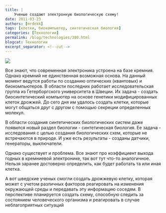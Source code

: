 ```yaml
---
title: |
    Ученые создают электронную биологическую схему!
date: 2011-03-23
authors: [mrdekk]
tags: [клетки, биокомпьютер, синтетическая биология]
categories: [Технологии]
permalink: /blog/technologies/380.html
blogcat: Технологии
excerpt_separator: <!--cut-->
---
```



![](http://itw66.ru/uploads/images/00/00/01/2011/03/23/6c720d.png)


Все знают, что современная электроника устроена на базе кремния. Однако кремний не единственная возможная основа. На данный момент ведутся работы по созданию оптических (квантовых) и биокомпьютеров. В области последних работает исследовательская группа из Гетерборгского университета в Швеции. Их задача - создать биосинтетический компьютер на основе генетики модифицированных клеток дрожжей. До сего дня им удалось создать клетки, которые могут общаться друг с другом с помощью секреции определенных молекул.


<!--cut-->


В области создания синтетических биологических систем даже появился новый раздел биологии - синтетическая биология. Ее задача - исследования с целью создания биологических схем, которые не встречаются в природе. И уже есть результаты - созданы датчики, генераторы, выключатели.

Однако существует и проблема. Все знают про коэффициент выхода годных в кремниевой электронике, так вот тут что-то аналогичное. Нельзя заранее достоверно определить, как будет работать та или иная клетка. 

А вот шведские ученых смогли создать дрожжевую клетку, которая может с учетом различных факторов реагировать на изменения окружающей среды и передавать эту информацию соседям. В перспективе планируется создать схему, способную следить за состоянием человеческого организма и реагировать в случае неблагоприятных ситуаций
